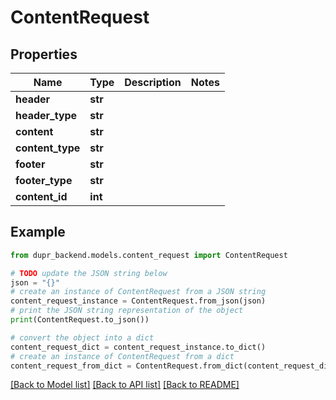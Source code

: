 # ContentRequest


## Properties

Name | Type | Description | Notes
------------ | ------------- | ------------- | -------------
**header** | **str** |  | 
**header_type** | **str** |  | 
**content** | **str** |  | 
**content_type** | **str** |  | 
**footer** | **str** |  | 
**footer_type** | **str** |  | 
**content_id** | **int** |  | 

## Example

```python
from dupr_backend.models.content_request import ContentRequest

# TODO update the JSON string below
json = "{}"
# create an instance of ContentRequest from a JSON string
content_request_instance = ContentRequest.from_json(json)
# print the JSON string representation of the object
print(ContentRequest.to_json())

# convert the object into a dict
content_request_dict = content_request_instance.to_dict()
# create an instance of ContentRequest from a dict
content_request_from_dict = ContentRequest.from_dict(content_request_dict)
```
[[Back to Model list]](../README.md#documentation-for-models) [[Back to API list]](../README.md#documentation-for-api-endpoints) [[Back to README]](../README.md)



